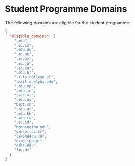 # Student Programme Domains

The following domains are eligible for the student programme:

```json
{
  "eligible_domains": [
    ".edu",
    ".ac.in",
    ".edu.au",
    ".ac.uk",
    ".ac.nz",
    ".ac.jp",
    ".ac.za",
    ".edu.br",
    ".alfa-college.nl",
    ".mail.adelphi.edu",
    ".edu.np",
    ".edu.in",
    ".eur.nl",
    ".edu.uy",
    "bupt.cn",
    ".edu.ar",
    ".edu.kh",
    ".edu.tw",
    ".ac.id",
    "bennington.edu",
    "yonsei.ac.kr",
    "lakeheadu.ca",
    "estg.ipp.pt",
    "duke.edu",
    "fau.de"
  ]
}
